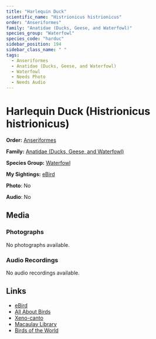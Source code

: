```yaml
---
title: "Harlequin Duck"
scientific_name: "Histrionicus histrionicus"
order: "Anseriformes"
family: "Anatidae (Ducks, Geese, and Waterfowl)"
species_group: "Waterfowl"
species_code: "harduc"
sidebar_position: 194
sidebar_class_name: " "
tags: 
  - Anseriformes
  - Anatidae (Ducks, Geese, and Waterfowl)
  - Waterfowl
  - Needs Photo
  - Needs Audio
---
```


# Harlequin Duck (Histrionicus histrionicus)

**Order:** [Anseriformes](/tags/anseriformes)

**Family:** [Anatidae (Ducks, Geese, and Waterfowl)](/tags/anatidae-ducks-geese-and-waterfowl)

**Species Group:** [Waterfowl](/tags/waterfowl)

**My Sightings:** [eBird](https://ebird.org/lifelist?r=world&time=life&spp=harduc)

**Photo**: No 

**Audio**: No

## Media
### Photographs
No photographs available.

### Audio Recordings
No audio recordings available.

## Links
* [eBird](https://ebird.org/species/harduc) 
* [All About Birds](https://www.allaboutbirds.org/guide/harduc) 
* [Xeno-canto](https://www.xeno-canto.org/species/histrionicus-histrionicus) 
* [Macaulay Library](https://search.macaulaylibrary.org/catalog?taxonCode=harduc&sort=rating_rank_desc)
* [Birds of the World](https://birdsoftheworld.org/bow/species/harduc)
